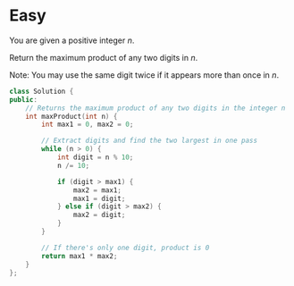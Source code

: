 # Easy

You are given a positive integer $n$.

Return the maximum product of any two digits in $n$.

Note: You may use the same digit twice if it appears more than once in $n$.

```cpp
class Solution {
public:
    // Returns the maximum product of any two digits in the integer n
    int maxProduct(int n) {
        int max1 = 0, max2 = 0;

        // Extract digits and find the two largest in one pass
        while (n > 0) {
            int digit = n % 10;
            n /= 10;

            if (digit > max1) {
                max2 = max1;
                max1 = digit;
            } else if (digit > max2) {
                max2 = digit;
            }
        }

        // If there's only one digit, product is 0
        return max1 * max2;
    }
};
```
